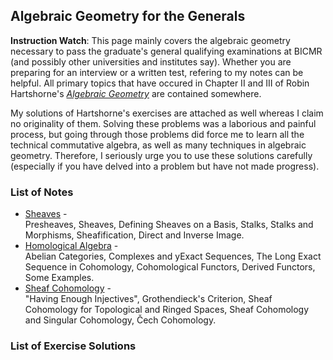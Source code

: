 ## Algebraic Geometry for the Generals

**Instruction Watch**: This page mainly covers the algebraic geometry necessary to pass the graduate's general qualifying examinations at BICMR (and possibly other universities and institutes say). Whether you are preparing for an interview or a written test, refering to my notes can be helpful. All primary topics that have occured in Chapter II and III of Robin Hartshorne's [_Algebraic Geometry_](https://www.amazon.com/Algebraic-Geometry-Graduate-Texts-Mathematics/dp/0387902449) are contained somewhere.

My solutions of Hartshorne's exercises are attached as well whereas I claim no originality of them. Solving these problems was a laborious and painful process, but going through those problems did force me to learn all the technical commutative algebra, as well as many techniques in algebraic geometry. Therefore, I seriously urge you to use these solutions carefully (especially if you have delved into a problem but have not made progress).

### List of Notes

- [Sheaves](./genag-sheaves.pdf) - <br/>
  Presheaves, Sheaves, Defining Sheaves on a Basis, Stalks, Stalks and Morphisms, Sheafification, Direct and Inverse Image.
- [Homological Algebra](./genag-homalg.pdf) - <br/>
  Abelian Categories, Complexes and yExact Sequences, The Long Exact Sequence in Cohomology, Cohomological Functors, Derived Functors, Some Examples.
- [Sheaf Cohomology](./genag-shcohom.pdf) - <br/>
  "Having Enough Injectives", Grothendieck's Criterion, Sheaf Cohomology for Topological and Ringed Spaces, Sheaf Cohomology and Singular Cohomology, Čech Cohomology.

### List of Exercise Solutions
